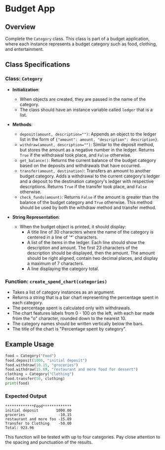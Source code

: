 
# Budget App

## Overview
Complete the `Category` class. This class is part of a budget application, where each instance represents a budget category such as food, clothing, and entertainment.

## Class Specifications

### Class: `Category`

- **Initialization**:
  - When objects are created, they are passed in the name of the category.
  - The class should have an instance variable called `ledger` that is a list.

- **Methods**:
  - `deposit(amount, description="")`: Appends an object to the ledger list in the form of `{"amount": amount, "description": description}`.
  - `withdraw(amount, description="")`: Similar to the deposit method, but stores the amount as a negative number in the ledger. Returns `True` if the withdrawal took place, and `False` otherwise.
  - `get_balance()`: Returns the current balance of the budget category based on the deposits and withdrawals that have occurred.
  - `transfer(amount, destination)`: Transfers an amount to another budget category. Adds a withdrawal to the current category's ledger and a deposit to the destination category's ledger with respective descriptions. Returns `True` if the transfer took place, and `False` otherwise.
  - `check_funds(amount)`: Returns `False` if the amount is greater than the balance of the budget category and `True` otherwise. This method should be used by both the withdraw method and transfer method.

- **String Representation**:
  - When the budget object is printed, it should display:
    - A title line of 30 characters where the name of the category is centered in a line of '*' characters.
    - A list of the items in the ledger. Each line should show the description and amount. The first 23 characters of the description should be displayed, then the amount. The amount should be right aligned, contain two decimal places, and display a maximum of 7 characters.
    - A line displaying the category total.

### Function: `create_spend_chart(categories)`
- Takes a list of category instances as an argument.
- Returns a string that is a bar chart representing the percentage spent in each category. 
- The percentage spent is calculated only with withdrawals.
- The chart features labels from 0 - 100 on the left, with each bar made from the "o" character, rounded down to the nearest 10.
- The category names should be written vertically below the bars.
- The title of the chart is "Percentage spent by category".

## Example Usage

```python
food = Category("Food")
food.deposit(1000, "initial deposit")
food.withdraw(10.15, "groceries")
food.withdraw(15.89, "restaurant and more food for dessert")
clothing = Category("Clothing")
food.transfer(50, clothing)
print(food)
```

### Expected Output

```
*************Food*************
initial deposit        1000.00
groceries               -10.15
restaurant and more foo -15.89
Transfer to Clothing    -50.00
Total: 923.96
```

This function will be tested with up to four categories. Pay close attention to the spacing and punctuation of the results.
